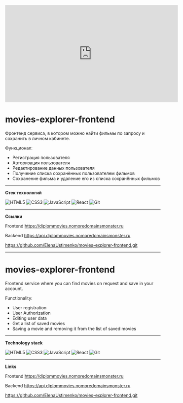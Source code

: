 <iframe width="560" height="315"
  src="https://youtu.be/Y03ZXrirxRA"
  title="YouTube video player" frameborder="0"
  allow="accelerometer; autoplay; clipboard-write; encrypted-media; gyroscope; picture-in-picture"
  allowfullscreen></iframe>




# **movies-explorer-frontend**  


Фронтенд сервиса, в котором можно найти фильмы по запросу и сохранить в личном кабинете.

Функционал:
* Регистрация пользователя
* Авторизация пользователя
* Редактирование данных пользователя
* Получение списка сохранённых пользователем фильмов
* Сохранение фильма и удаление его из списка сохранённых фильмов

---
**Стек технологий**

![HTML5](https://img.shields.io/badge/html5-%23E34F26.svg?style=for-the-badge&logo=html5&logoColor=white)   ![CSS3](https://img.shields.io/badge/css3-%231572B6.svg?style=for-the-badge&logo=css3&logoColor=white)   ![JavaScript](https://img.shields.io/badge/javascript-%23323330.svg?style=for-the-badge&logo=javascript&logoColor=%23F7DF1E)   ![React](https://img.shields.io/badge/react-%2320232a.svg?style=for-the-badge&logo=react&logoColor=%2361DAFB)   ![Git](https://img.shields.io/badge/git-%23F05033.svg?style=for-the-badge&logo=git&logoColor=white)

---
**Ссылки**


Frontend https://diplommovies.nomoredomainsmonster.ru

Backend https://api.diplommovies.nomoredomainsmonster.ru

https://github.com/ElenaUstimenko/movies-explorer-frontend.git


---


# **movies-explorer-frontend**   


Frontend service where you can find movies on request and save in your account.

Functionality:
* User registration
* User Authorization
* Editing user data
* Get a list of saved movies
* Saving a movie and removing it from the list of saved movies

---
**Technology stack**

![HTML5](https://img.shields.io/badge/html5-%23E34F26.svg?style=for-the-badge&logo=html5&logoColor=white)   ![CSS3](https://img.shields.io/badge/css3-%231572B6.svg?style=for-the-badge&logo=css3&logoColor=white)   ![JavaScript](https://img.shields.io/badge/javascript-%23323330.svg?style=for-the-badge&logo=javascript&logoColor=%23F7DF1E)   ![React](https://img.shields.io/badge/react-%2320232a.svg?style=for-the-badge&logo=react&logoColor=%2361DAFB)   ![Git](https://img.shields.io/badge/git-%23F05033.svg?style=for-the-badge&logo=git&logoColor=white)

---
**Links**


Frontend https://diplommovies.nomoredomainsmonster.ru

Backend https://api.diplommovies.nomoredomainsmonster.ru

https://github.com/ElenaUstimenko/movies-explorer-frontend.git

